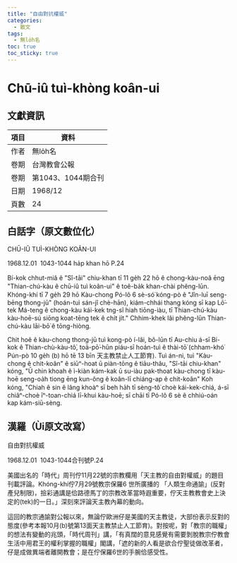 ```yaml
---
title: "自由對抗權威"
categories:
  - 散文
tags:
  - 無lo̍h名
toc: true
toc_sticky: true
---
```


# Chū-iû tuì-khòng koân-ui

## 文獻資訊

| 項目 | 資料 |
|---|---|
| 作者 | 無lo̍h名 |
| 卷期 | 台灣教會公報 |
| 卷期 | 第1043、1044期合刊 |
| 日期 | 1968/12 |
| 頁數 | 24 |

## 白話字（原文數位化）

CHŪ-IÛ TUÌ-KHÒNG KOÂN-UI

1968.12.01  1043-1044 ha̍p khan hō P.24

Bí-kok chhut-miâ ê "Sî-tāi" chiu-khan tī 11 ge̍h 22 hō ê chong-kàu-noâ ēng "Thian-chú-kàu ê chū-iû tuì koân-ui" ê toê-ba̍k khan-chài phêng-lūn. Khóng-khí tī 7 ge̍h 29 hō Kàu-chong Pó-lô 6 sè-só͘ kóng-pò ê "Jîn-luī seng-bēng thong-jū" (hoán-tuì sán-jî chè-hān), kiám-chhái thang kóng sī kap Lō͘-tek Má-teng ê chong-kàu kái-kek tng-sî hiah tiōng-iàu, tī Thian-chú-kàu kàu-hoē-sú siōng koat-tēng tek ê chi̍t ji̍t." Chhim-khek lâi phêng-lūn Thian-chú-kàu lāi-bō͘ ê tōng-hiòng.

Chit hoê ê kàu-chong thong-jū tuì kong-pò í-lâi, bô-lūn tī Au-chiu á-sī Bí-kok ê Thian-chù-kàu-tô͘, toā-pō͘-hūn piáu-sī hoán-tuì ê thài-tō͘ (chham-khó͘ Pún-pò 10 ge̍h (b) hō tē 13 bīn 天主教禁止人工節育). Tuì án-ni, tuì "Kàu-chong ê chit-koân" ê siūⁿ-hoat ū piàn-tōng ê tiāu-thâu, "Sî-tāi chiu-khan" kóng, "Ū chin khoah ê ì-kiàn kám-kak ū su-iàu pak-thoat kàu-chong tī kàu-hoē seng-oa̍h tiong ēng kun-ông ê koân-lī chiáng-ap ê chit-koân" Koh kóng, "Chiah ê sin ê lâng khoàⁿ sī beh ha̍h tī sèng-tô͘ choè kái-kek-chiá, á-sī chiâⁿ-choè īⁿ-toan-chiá lī-khui kàu-hoē; sī chāi tī Pó-lô 6 sè ê chhiú-oán kap kám-siū-sèng.

## 漢羅（Ùi原文改寫）

自由對抗權威

1968.12.01  1043-1044合刊號P.24

美國出名的「時代」周刊佇11月22號的宗教欄用「天主教的自由對權威」的題目刊載評論。Khóng-khí佇7月29號教宗保羅6 世所廣播的 「人類生命通諭」(反對產兒制限)，撿彩通講是佮路德馬丁的宗教改革當時遐重要，佇天主教教會史上決定的(tek)的一日。」深刻來評論天主教內幕的動向。

這回的教宗通諭對公報以來，無論佇歐洲仔是美國的天主教徒，大部份表示反對的態度(參考本報10月(b)號第13面天主教禁止人工節育)。對按呢，對「教宗的職權」的想法有變動的兆頭，「時代周刊」講，「有真闊的意見感覺有需要剝脫教宗佇教會生活中用君王的權利掌握的職權」閣講，「遮的新的人看是欲合佇聖徒做改革者，仔是成做異端者離開教會；是在佇保羅6世的手腕佮感受性。
